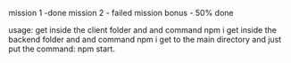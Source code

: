 mission 1 -done
mission 2 - failed
mission bonus - 50% done


usage:
get inside the client folder and and command npm i
get inside the backend folder and and command npm i
get to the main directory and just put the command: npm start.
